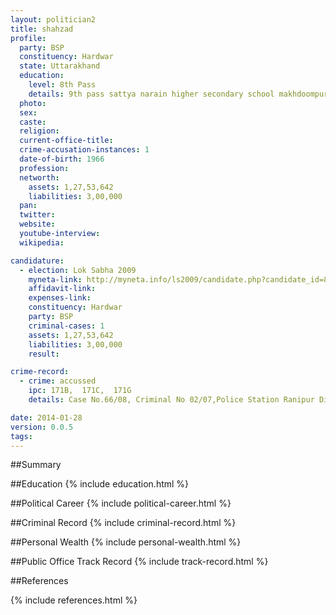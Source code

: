 ```yaml
---
layout: politician2
title: shahzad
profile: 
  party: BSP
  constituency: Hardwar
  state: Uttarakhand
  education: 
    level: 8th Pass
    details: 9th pass sattya narain higher secondary school makhdoompur haridwar,1981-82
  photo: 
  sex: 
  caste: 
  religion: 
  current-office-title: 
  crime-accusation-instances: 1
  date-of-birth: 1966
  profession: 
  networth: 
    assets: 1,27,53,642
    liabilities: 3,00,000
  pan: 
  twitter: 
  website: 
  youtube-interview: 
  wikipedia: 

candidature: 
  - election: Lok Sabha 2009
    myneta-link: http://myneta.info/ls2009/candidate.php?candidate_id=8280
    affidavit-link: 
    expenses-link: 
    constituency: Hardwar 
    party: BSP
    criminal-cases: 1
    assets: 1,27,53,642
    liabilities: 3,00,000
    result:  

crime-record: 
  - crime: accussed
    ipc: 171B,  171C,  171G
    details: Case No.66/08, Criminal No 02/07,Police Station Ranipur Dist Haridwar, 123 Representation of the People Act,Court C.J.M. Haridwar,Date of Oder 26/11/08 

date: 2014-01-28
version: 0.0.5
tags: 
---
```

##Summary


##Education
{% include education.html %}


##Political Career
{% include political-career.html %}


##Criminal Record
{% include criminal-record.html %}


##Personal Wealth
{% include personal-wealth.html %}


##Public Office Track Record
{% include track-record.html %}


##References


{% include references.html %}